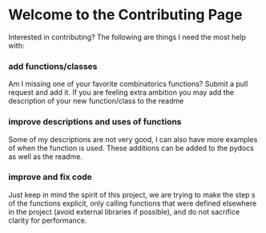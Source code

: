 # Welcome to the Contributing Page
Interested in contributing?  The following are things I need the most help with:  
### add functions/classes
Am I missing one of your favorite combinatorics functions?  Submit a pull request and add it.  If you are feeling extra ambition you may add the description of your new function/class to the readme  
### improve descriptions and uses of functions
Some of my descriptions are not very good, I can also have more examples of when the function is used.  These additions can be added to the pydocs as well as the readme.
### improve and fix code
Just keep in mind the spirit of this project, we are trying to make the step s of the functions explicit, only calling functions that were defined elsewhere in the project (avoid external libraries if possible), and do not sacrifice clarity for performance.

